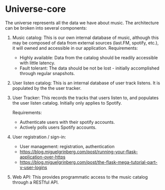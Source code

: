 # Universe-core

The universe represents all the data we have about music. The architecture can be broken into several components:

1. Music catalog: This is our own internal database of music, although this may be composed of data from external sources (last.FM, spotify, etc.), it will owned and accessible in our application.
   Requirements:
   * Highly available: Data from the catalog should be readily accessible with little latency.
   * Fault tolerant: The data should be not be lost - initially accomplished through regular snapshots.

2. User listen catalog: This is an internal database of user track listens. It is populated by the the user tracker.

3. User Tracker: This records the tracks that users listen to, and populates the user listen catalog. Initially only applies to Spotify.

   Requirements:
   * Authenticate users with their spotify accounts.
   * Actively polls users Spotify accounts.

4. User registration / sign-in:
   * User management: registration, authentication
   * https://blog.miguelgrinberg.com/post/running-your-flask-application-over-https
   * https://blog.miguelgrinberg.com/post/the-flask-mega-tutorial-part-v-user-logins

4. Web API: This provides programmatic access to the music catalog through a RESTful API.
